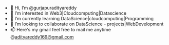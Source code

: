 - 👋 Hi, I’m @gurjapuradityareddy
- 👀 I’m interested in Web3|Cloudcomputing|Datascience
- 🌱 I’m currently learning DataScience|cloudcomputing|Programming
- 💞️ I’m looking to collaborate on DataScience - projects|WebDevelopment
- 📫 Here's my gmail feel free to mail me anytime @adityareddy169@gmail.com 

<!---
gurjapuradityareddy/gurjapuradityareddy is a ✨ special ✨ repository because its `README.md` (this file) appears on your GitHub profile.
You can click the Preview link to take a look at your changes.
--->
